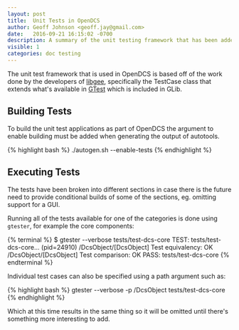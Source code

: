 ```yaml
---
layout: post
title:  Unit Tests in OpenDCS
author: Geoff Johnson <geoff.jay@gmail.com>
date:   2016-09-21 16:15:02 -0700
description: A summary of the unit testing framework that has been added to OpenDCS.
visible: 1
categories: doc testing
---
```


The unit test framework that is used in OpenDCS is based off of the work done by
the developers of [libgee][libgee], specifically the TestCase class that extends
what's available in [GTest][gtest] which is included in GLib.
<!--break-->

## Building Tests

To build the unit test applications as part of OpenDCS the argument to enable
building must be added when generating the output of autotools.

{% highlight bash %}
./autogen.sh --enable-tests
{% endhighlight %}

## Executing Tests

The tests have been broken into different sections in case there is the future
need to provide conditional builds of some of the sections, eg. omitting support
for a GUI.

Running all of the tests available for one of the categories is done using
`gtester`, for example the core components:

{% terminal %}
$ gtester --verbose tests/test-dcs-core
TEST: tests/test-dcs-core... (pid=24910)
  /DcsObject/[DcsObject] Test equivalency:                             OK
  /DcsObject/[DcsObject] Test comparison:                              OK
PASS: tests/test-dcs-core
{% endterminal %}

Individual test cases can also be specified using a path argument such as:

{% highlight bash %}
gtester --verbose -p /DcsObject tests/test-dcs-core
{% endhighlight %}

Which at this time results in the same thing so it will be omitted until there's
something more interesting to add.

[gtest]: http://developer.gnome.org/glib/unstable/glib-Testing.html
[libgee]: https://live.gnome.org/Libgee
